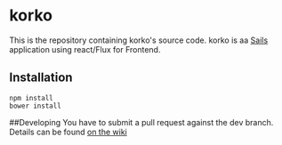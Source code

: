 # korko

This is the repository containing korko's source code.
korko is aa [Sails](http://sailsjs.org) application using react/Flux for Frontend.

## Installation
```
npm install
bower install
```

##Developing
You have to submit a pull request against the dev branch.
Details can be found [on the wiki](https://github.com/aymen-mouelhi/korko/wiki)

